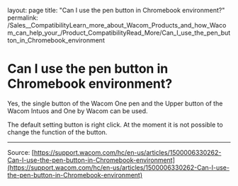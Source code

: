 layout: page
title: "Can I use the pen button in Chromebook environment?"
permalink: /Sales__CompatibilityLearn_more_about_Wacom_Products_and_how_Wacom_can_help_your_/Product_CompatibilityRead_More/Can_I_use_the_pen_button_in_Chromebook_environment

# Can I use the pen button in Chromebook environment?

Yes, the single button of the Wacom One pen and the Upper button of the Wacom Intuos and One by Wacom can be used.


The default setting button is right click. At the moment it is not possible to change the function of the button.

---
Source: [https://support.wacom.com/hc/en-us/articles/1500006330262-Can-I-use-the-pen-button-in-Chromebook-environment](https://support.wacom.com/hc/en-us/articles/1500006330262-Can-I-use-the-pen-button-in-Chromebook-environment)
